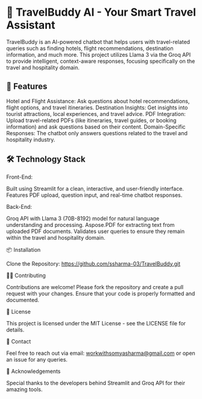 # 🧳 TravelBuddy AI - Your Smart Travel Assistant
TravelBuddy is an AI-powered chatbot that helps users with travel-related queries such as finding hotels, flight recommendations, destination information, and much more. This project utilizes Llama 3 via the Groq API to provide intelligent, context-aware responses, focusing specifically on the travel and hospitality domain.

## 📜 Features
Hotel and Flight Assistance: Ask questions about hotel recommendations, flight options, and travel itineraries.
Destination Insights: Get insights into tourist attractions, local experiences, and travel advice.
PDF Integration: Upload travel-related PDFs (like itineraries, travel guides, or booking information) and ask questions based on their content.
Domain-Specific Responses: The chatbot only answers questions related to the travel and hospitality industry.

## 🛠️ Technology Stack

Front-End:

Built using Streamlit for a clean, interactive, and user-friendly interface.
Features PDF upload, question input, and real-time chatbot responses.

Back-End:

Groq API with Llama 3 (70B-8192) model for natural language understanding and processing.
Aspose.PDF for extracting text from uploaded PDF documents.
Validates user queries to ensure they remain within the travel and hospitality domain.

📦 Installation

Clone the Repository: https://github.com/ssharma-03/TravelBuddy.git

🧑‍💻 Contributing

Contributions are welcome! Please fork the repository and create a pull request with your changes. Ensure that your code is properly formatted and documented.

📝 License

This project is licensed under the MIT License - see the LICENSE file for details.

📧 Contact

Feel free to reach out via email: workwithsomyasharma@gmail.com or open an issue for any queries.


🌟 Acknowledgements

Special thanks to the developers behind Streamlit and Groq API for their amazing tools.




